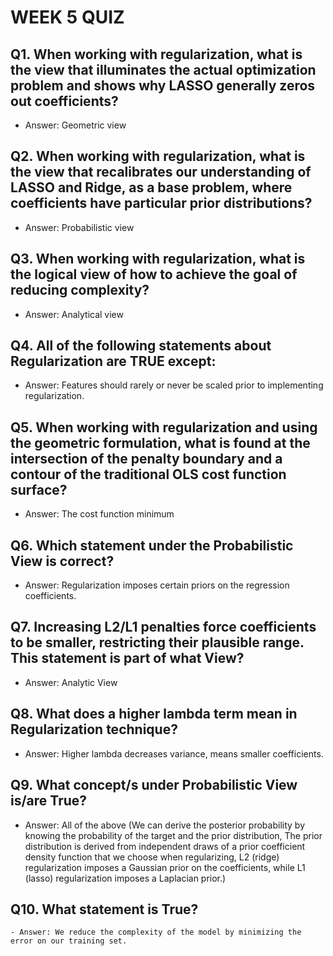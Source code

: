 # WEEK 5 QUIZ

## Q1. When working with regularization, what is the view that illuminates the actual optimization problem and shows why LASSO generally zeros out coefficients?
   - Answer: Geometric view

## Q2. When working with regularization, what is the view that recalibrates our understanding of LASSO and Ridge, as a base problem, where coefficients have particular prior distributions?
   - Answer: Probabilistic view

## Q3. When working with regularization, what is the logical view of how to achieve the goal of reducing complexity?
   - Answer: Analytical view

## Q4. All of the following statements about Regularization are TRUE except:
   - Answer: Features should rarely or never be scaled prior to implementing regularization.

## Q5. When working with regularization and using the geometric formulation, what is found at the intersection of the penalty boundary and a contour of the traditional OLS cost function surface?
   - Answer: The cost function minimum

## Q6. Which statement under the Probabilistic View is correct?
   - Answer: Regularization imposes certain priors on the regression coefficients.

## Q7. Increasing L2/L1 penalties force coefficients to be smaller, restricting their plausible range. This statement is part of what View?
   - Answer: Analytic View 

## Q8. What does a higher lambda term mean in Regularization technique?
   - Answer: Higher lambda decreases variance, means smaller coefficients.     


## Q9. What concept/s under Probabilistic View is/are True?
   - Answer: All of the above (We can derive the posterior probability by knowing the probability of the target and the prior distribution, The prior distribution is derived from independent draws of a prior coefficient density function that we choose when regularizing, L2 (ridge) regularization imposes a Gaussian prior on the coefficients, while L1 (lasso) regularization imposes a Laplacian prior.)

## Q10. What statement is True?
    - Answer: We reduce the complexity of the model by minimizing the error on our training set. 
